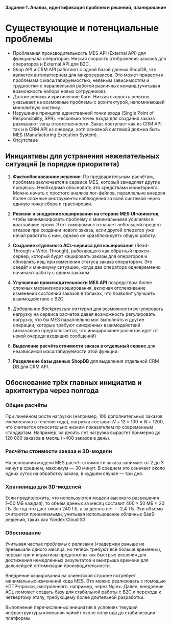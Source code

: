 **Задание 1. Анализ, идентификация проблем и решений, планирование**

# **Существующие и потенциальные проблемы**

- Проблемная производительность MES API (External API) для функционала операторов. Низкая скорость отображения заказов для операторов и External API для B2C.
- Shop API и CRM API работают с одной базой данных ShopDB, что является антипаттерном для микросервисов. Это может привести к проблемам с масштабируемостью, неявным зависимостям и трудностям с параллельной работой различных команд (учитывая возможность набора новых сотрудников).
- Долгие релизы и критические баги. Низкая скорость релизов указывает на возможные проблемы с архитектурой, напоминающей монолитную систему.
- Нарушение принципа единственной точки входа (Single Point of Responsibility, SPR). Несколько точек входа для создания заказа размывают зоны ответственности. Заказ поступает как из CRM API, так и в CRM API из очереди, хотя основной системой должна быть MES (Manufacturing Execution System).
- Отсутствие 

## **Инициативы для устранения нежелательных ситуаций (в порядке приоритета)**

1. **Фактообоснованное решение**. По предварительным расчётам, проблема заключается в сервисе MES, который замедляет другие процессы. Необходимо обосновать это средствами мониторинга. Можно начать с простого анализа лог-файлов, параллельно внедряя более сложные инструменты наблюдения за всей системой через единую точку сбора и трассировки.
   
1. **Ревизия и внедрение кэширования на стороне MES UI-клиентов**, чтобы минимизировать проблему с минимальными усилиями в кратчайшие сроки. Этот компромисс означает небольшой процент отказов при создании нового заказа, если другой оператор уже начал работать с ним, однако он «разблокирует» общую работу.

1. **Создание отдельного ACL-сервиса для кэширования** (Read-Through + Write-Through), работающего как обратный прокси-сервер, который будет кэшировать заказы для операторов и обновлять кэш при изменении статуса заказа оператором. Это сведёт к минимуму ситуацию, когда два оператора одновременно начинают работу с одним заказом.

1. **Улучшение производительности MES API** посредством более сложных механизмов кэширования, включая отслеживание изменений состояний заказов в топиках, что позволит улучшить взаимодействие с B2C.

1. *Добавление Backpressure паттерна* для возможности регулировать нагрузку на сервиса расчетов давая возможность регулировать нагрузку, что бы MES параллельно мог выполнять и другие операции, которые требуют синхронных взаимодействий (изначально предпологается, что иницирование расчетов идет от некой очереди входящих сообщений)

1. **Выделение расчёта стоимости заказа в отдельный сервис** для независимой масштабируемости этой функции.

1. **Разделение базы данных ShopDB** для выделения отдельной CRM DB для CRM API.

## **Обоснование трёх главных инициатив и архитектура через полгода**

### **Общие расчёты**

При линейном росте нагрузки (например, 100 дополнительных заказов ежемесячно в течение года), нагрузка составит $N + 12 \times 100 = N + 1200$, что считается относительно низким показателем по современным стандартам. Например, за десять лет нагрузка вырастет примерно до 120 000 заказов в месяц (~400 заказов в день).

### **Расчёты стоимости заказа и 3D-модели**

На основании модели MES расчёт стоимости заказа занимает от 2 до 3 минут в среднем, максимум — 30 минут. В среднем это означает около одних суток на обработку заказа, в худшем случае — три дня.

### **Хранилища для 3D-моделей**

Если предположить, что используются модели высокого разрешения (~50 МБ каждая), то объём данных за месяц составит $400 \times 50$ МБ ≈ 20 ГБ. За год это даст около 240 ГБ, а за десять лет — 2,4 ТБ. Эти объёмы считаются приемлемыми, учитывая использование облачных SaaS-решений, таких как Yandex Cloud S3.

### **Обоснование**

Учитывая частые проблемы с релизами («задержки раньше не превышали одного месяца, но теперь требуют всё больше времени»), первые три инициативы предложены как быстрые решения для достижения немедленных результатов и выигрыша времени для дальнейшей оптимизации производительности.

Внедрение кэширования на клиентской стороне потребует минимальных изменений кода MES. Это можно реализовать с помощью HTTP-прокси, настроенного, например, через Nginx. Далее, внедрение ACL поможет создать базу для стабильной работы с B2C и перехода к четвёртому этапу, требующему более длительной разработки.

Выполнение перечисленных инициатив в условиях текущей инфраструктуры компании займёт около полугода до стабилизации платформы.